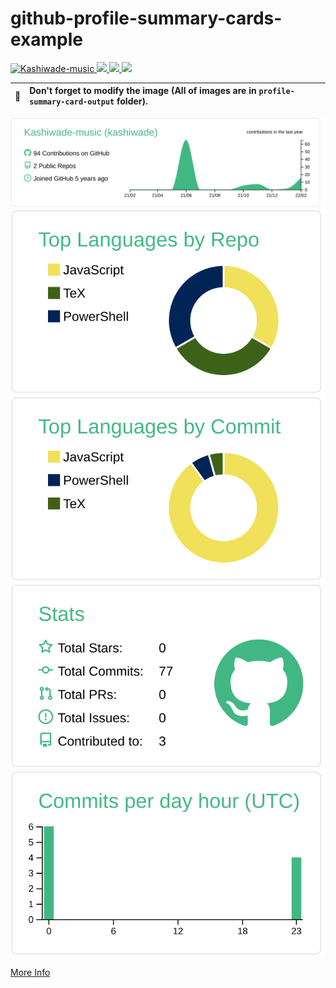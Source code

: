 # github-profile-summary-cards-example
<p align="left"> 
  <a href="https://github.com/Kashiwade-music/Kashiwade-music/">
    <img src="https://komarev.com/ghpvc/?username=Kashiwade-music" alt="Kashiwade-music" />
  </a>
  <a href="https://github.com/Kashiwade-music">
    <img height="20" src="https://img.shields.io/github/followers/Kashiwade-music?label=follow&logo=github&style=flat" />
  </a>
  <a href="http://twitter.com/Kashiwade-music">
    <img height="20" src="https://img.shields.io/twitter/follow/Kashiwade_music?label=Twitter&logo=twitter&style=flat" />
  </a>
  <a href="https://www.youtube.com/channel/UCSLhB_FXseHmBCC2X0TwsjA">
    <img height="20" src="https://img.shields.io/youtube/channel/subscribers/UCSLhB_FXseHmBCC2X0TwsjA?label=YouTube&logo=YouTube&style=flat" />
  </a>
</p>

| :bell: | Don't forget to modify the image (All of images are in `profile-summary-card-output` folder). |
|:------:|:----------------------------------------------------------------------------------------------|

[![](https://raw.githubusercontent.com/Kashiwade-music/Kashiwade-music/master/profile-summary-card-output/vue/0-profile-details.svg)](https://github.com/vn7n24fzkq/github-profile-summary-cards)
[![](https://raw.githubusercontent.com/Kashiwade-music/Kashiwade-music/master/profile-summary-card-output/vue/1-repos-per-language.svg)](https://github.com/vn7n24fzkq/github-profile-summary-cards) [![](https://raw.githubusercontent.com/Kashiwade-music/Kashiwade-music/master/profile-summary-card-output/vue/2-most-commit-language.svg)](https://github.com/vn7n24fzkq/github-profile-summary-cards)
[![](https://raw.githubusercontent.com/Kashiwade-music/Kashiwade-music/master/profile-summary-card-output/vue/3-stats.svg)](https://github.com/vn7n24fzkq/github-profile-summary-cards) [![](https://raw.githubusercontent.com/Kashiwade-music/Kashiwade-music/master/profile-summary-card-output/vue/4-productive-time.svg)](https://github.com/vn7n24fzkq/github-profile-summary-cards)

[More Info](https://github.com/vn7n24fzkq/github-profile-summary-cards)
